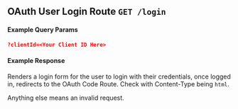 ## OAuth User Login Route `GET /login`

#### Example Query Params

```json
?clientId=<Your Client ID Here>
```

#### Example Response

Renders a login form for the user to login with their credentials, once logged in, redirects to the OAuth Code Route. Check with Content-Type being `html`.

Anything else means an invalid request.